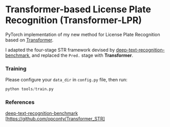 # Transformer-based License Plate Recognition (Transformer-LPR)

PyTorch implementation of my new method for License Plate Recognition based on [Transformer](https://arxiv.org/abs/1706.03762).

I adapted the four-stage STR framework devised by [deep-text-recognition-benchmark](https://arxiv.org/abs/1904.01906), and replaced the `Pred.` stage with **Transformer**.



### Training
Please configure your `data_dir` in `config.py` file, then run:

```python
python tools/train.py
```


### References
[deep-text-recognition-benchmark](https://arxiv.org/abs/1904.01906)
[https://github.com/opconty/Transformer_STR]

